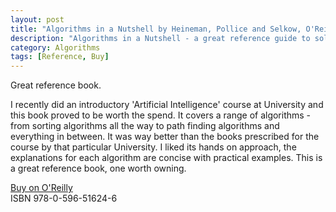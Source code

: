 ```yaml
---
layout: post
title: "Algorithms in a Nutshell by Heineman, Pollice and Selkow, O'Reilly Media"
description: "Algorithms in a Nutshell - a great reference guide to solving problems using efficient algorithms"
category: Algorithms
tags: [Reference, Buy]
---
```

Great reference book.

I recently did an introductory 'Artificial Intelligence' course at University and this book proved to be worth the spend. It covers a range of algorithms - from sorting algorithms all the way to path finding algorithms and everything in between. It was way better than the books prescribed for the course by that particular University. I liked its hands on approach, the explanations for each algorithm are concise with practical examples. This is a great reference book, one worth owning.

[Buy on O'Reilly](http://shop.oreilly.com/product/9780596516246.do)  
ISBN 978-0-596-51624-6
